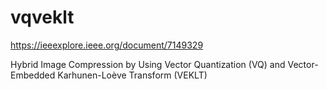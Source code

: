 # vqveklt
 
https://ieeexplore.ieee.org/document/7149329

Hybrid Image Compression by Using Vector Quantization (VQ) and Vector-Embedded Karhunen-Loève Transform (VEKLT)
